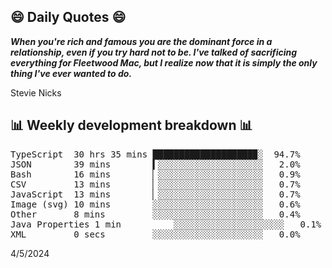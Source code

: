 ## 😄 Daily Quotes 😄

_**When you're rich and famous you are the dominant force in a relationship, even if you try hard not to be. I've talked of sacrificing everything for Fleetwood Mac, but I realize now that it is simply the only thing I've ever wanted to do.**_

Stevie Nicks



## 📊 Weekly development breakdown 📊

<pre>TypeScript  30 hrs 35 mins ███████████████████▉░  94.7%
JSON        39 mins        ▍░░░░░░░░░░░░░░░░░░░░   2.0%
Bash        16 mins        ▏░░░░░░░░░░░░░░░░░░░░   0.9%
CSV         13 mins        ▏░░░░░░░░░░░░░░░░░░░░   0.7%
JavaScript  13 mins        ▏░░░░░░░░░░░░░░░░░░░░   0.7%
Image (svg) 10 mins        ░░░░░░░░░░░░░░░░░░░░░   0.6%
Other       8 mins         ░░░░░░░░░░░░░░░░░░░░░   0.4%
Java Properties 1 min          ░░░░░░░░░░░░░░░░░░░░░   0.1%
XML         0 secs         ░░░░░░░░░░░░░░░░░░░░░   0.0%</pre>

4/5/2024